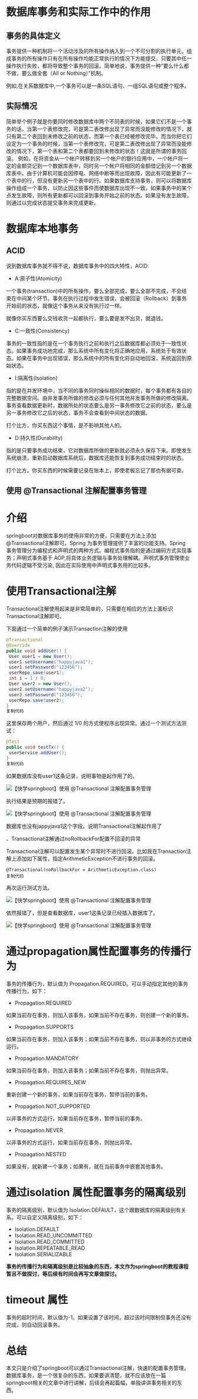 # 数据库事务和实际工作中的作用

## 事务的具体定义

事务提供一种机制将一个活动涉及的所有操作纳入到一个不可分割的执行单元，组成事务的所有操作只有在所有操作均能正常执行的情况下方能提交，只要其中任一操作执行失败，都将导致整个事务的回滚。简单地说，事务提供一种“要么什么都不做，要么做全套（All or Nothing）”机制。

例如,在关系数据库中,一个事务可以是一条SQL语句、一组SQL语句或整个程序。

## 实际情况

简单举个例子就是你要同时修改数据库中两个不同表的时候，如果它们不是一个事务的话，当第一个表修改完，可是第二表改修出现了异常而没能修改的情况下，就只有第二个表回到未修改之前的状态，而第一个表已经被修改完毕。而当你把它们设定为一个事务的时候，当第一个表修改完，可是第二表改修出现了异常而没能修改的情况下，第一个表和第二个表都要回到未修改的状态！这就是所谓的事务回滚。
例如，在将资金从一个帐户转移到另一个帐户的银行应用中，一个帐户将一定的金额贷记到一个数据库表中，同时另一个帐户将相同的金额借记到另一个数据库表中。由于计算机可能会因停电、网络中断等而出现故障，因此有可能更新了一个表中的行，但没有更新另一个表中的行。如果数据库支持事务，则可以将数据库操作组成一个事务，以防止因这些事件而使数据库出现不一致。如果事务中的某个点发生故障，则所有更新都可以回滚到事务开始之前的状态。如果没有发生故障，则通过以完成状态提交事务来完成更新。 

# 数据库本地事务

## ACID

说到数据库事务就不得不说，数据库事务中的四大特性，ACID:

- A:原子性(Atomicity)

一个事务(transaction)中的所有操作，要么全部完成，要么全部不完成，不会结束在中间某个环节。事务在执行过程中发生错误，会被回滚（Rollback）到事务开始前的状态，就像这个事务从来没有执行过一样。

就像你买东西要么交钱收货一起都执行，要么要是发不出货，就退钱。

- C:一致性(Consistency)

事务的一致性指的是在一个事务执行之前和执行之后数据库都必须处于一致性状态。如果事务成功地完成，那么系统中所有变化将正确地应用，系统处于有效状态。如果在事务中出现错误，那么系统中的所有变化将自动地回滚，系统返回到原始状态。

- I:隔离性(Isolation)

指的是在并发环境中，当不同的事务同时操纵相同的数据时，每个事务都有各自的完整数据空间。由并发事务所做的修改必须与任何其他并发事务所做的修改隔离。事务查看数据更新时，数据所处的状态要么是另一事务修改它之前的状态，要么是另一事务修改它之后的状态，事务不会查看到中间状态的数据。

打个比方，你买东西这个事情，是不影响其他人的。

- D:持久性(Durability)

指的是只要事务成功结束，它对数据库所做的更新就必须永久保存下来。即使发生系统崩溃，重新启动数据库系统后，数据库还能恢复到事务成功结束时的状态。

打个比方，你买东西的时候需要记录在账本上，即使老板忘记了那也有据可查。

## 使用 @Transactional 注解配置事务管理

# 介绍

springboot对数据库事务的使用非常的方便，只需要在方法上添加@Transactional注解即可。Spring 为事务管理提供了丰富的功能支持。Spring 事务管理分为编程式和声明式的两种方式。编程式事务指的是通过编码方式实现事务；声明式事务基于 AOP,将具体业务逻辑与事务处理解耦。声明式事务管理使业务代码逻辑不受污染, 因此在实际使用中声明式事务用的比较多。

# 使用Transactional注解

Transactional注解使用起来是非常简单的，只需要在相应的方法上面标识Transactional注解即可。

下面通过一个简单的例子演示Transaction注解的使用

```java
@Transactional
@Override
public void addUser() {
 User user1 = new User();
 user1.setUsername("happyjava1");
 user1.setPassword("123456");
 userRepo.save(user1);
 int i = 1 / 0;
 User user2 = new User();
 user2.setUsername("happyjava2");
 user2.setPassword("123456");
 userRepo.save(user2);
}
复制代码
```

这里保存两个用户，然后通过 1/0 的方式使程序出现异常。通过一个测试方法测试：

```java
@Test
public void testTx() {
 userService.addUser();
}
复制代码
```

如果数据库没有user1这条记录，说明事物是起作用了的。


![【快学springboot】使用 @Transactional 注解配置事务管理](https://user-gold-cdn.xitu.io/2019/6/16/16b5f0f04e2d9534?imageView2/0/w/1280/h/960/format/webp/ignore-error/1)

执行结果是预期的报错了。



![【快学springboot】使用 @Transactional 注解配置事务管理](https://user-gold-cdn.xitu.io/2019/6/16/16b5f0f04e36123d?imageView2/0/w/1280/h/960/format/webp/ignore-error/1)



数据库也没有jappyjava1这个字段。说明Transactional注解起作用了

、Transactional注解通过noRollbackFor配置不回滚的异常

Transactional注解可以配置发生某个异常时不进行回滚。比如我在Transaction注解上添加如下属性，指定ArithmeticException不进行事务的回滚。

```
@Transactional(noRollbackFor = ArithmeticException.class)
复制代码
```

再次运行测试方法。



![【快学springboot】使用 @Transactional 注解配置事务管理](https://user-gold-cdn.xitu.io/2019/6/16/16b5f0f04e838a69?imageView2/0/w/1280/h/960/format/webp/ignore-error/1)



依然报错了，但是查看数据库，user1这条记录已经插入数据库了。



![【快学springboot】使用 @Transactional 注解配置事务管理](https://user-gold-cdn.xitu.io/2019/6/16/16b5f0f04eb24def?imageView2/0/w/1280/h/960/format/webp/ignore-error/1)



# 通过propagation属性配置事务的传播行为

事务的传播行为，默认值为 Propagation.REQUIRED。可以手动指定其他的事务传播行为，如下：

- Propagation.REQUIRED

如果当前存在事务，则加入该事务，如果当前不存在事务，则创建一个新的事务。

- Propagation.SUPPORTS

如果当前存在事务，则加入该事务；如果当前不存在事务，则以非事务的方式继续运行。

- Propagation.MANDATORY

如果当前存在事务，则加入该事务；如果当前不存在事务，则抛出异常。

- Propagation.REQUIRES_NEW

重新创建一个新的事务，如果当前存在事务，暂停当前的事务。

- Propagation.NOT_SUPPORTED

以非事务的方式运行，如果当前存在事务，暂停当前的事务。

- Propagation.NEVER

以非事务的方式运行，如果当前存在事务，则抛出异常。

- Propagation.NESTED

如果没有，就新建一个事务；如果有，就在当前事务中嵌套其他事务。

# 通过isolation 属性配置事务的隔离级别

事务的隔离级别，默认值为 Isolation.DEFAULT，这个跟数据库的隔离级别有关系。可以自定义隔离级别，如下：

- Isolation.DEFAULT
- Isolation.READ_UNCOMMITTED
- Isolation.READ_COMMITTED
- Isolation.REPEATABLE_READ
- Isolation.SERIALIZABLE

**事务的传播行为和隔离级别是比较抽象的东西，本文作为springboot的教程课程暂且不做探讨，等后续有时间会再写文章做探讨。**

# timeout 属性

事务的超时时间，默认值为-1。如果设置了该时间，超过该时间限制但事务还没有完成，则自动回滚事务。

# 总结

本文只是介绍了springboot可以通过Transactional注解，快速的配置事务管理。数据库事务，是一个很复杂的东西，如果要讲清楚，就不应该放在一篇springboot相关的文章中进行讲解，后续会再起篇幅，单独讲讲事务相关的东西。

